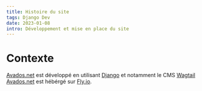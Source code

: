 ```yaml
---
title: Histoire du site
tags: Django Dev
date: 2023-01-08
intro: Développement et mise en place du site 
---
```


# Contexte
[Avados.net](avados.net) est développé en utilisant [Django](https://www.djangoproject.com/) et notamment le CMS [Wagtail](https://wagtail.org/)
[Avados.net](avados.net) est hébérgé sur [Fly.io](https://fly.io/).



